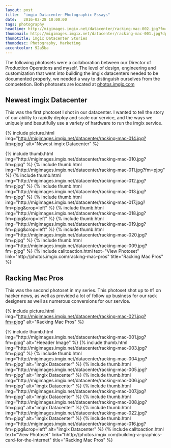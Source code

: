 ```yaml
---
layout: post
title:  "imgix Datacenter Photographic Essays"
date:   2016-02-28 10:00:00
tags: photography
headline: http://migimages.imgix.net/datacenter/racking-mac-002.jpg?fm=pjpg&h=400&fit=crop&crop=entropy
thumbnail: http://migimages.imgix.net/datacenter/racking-mac-001.jpg?dpr=2&fit=crop&fm=pjpg&h=320&w=320&auto=format&q=80&pad=8&bg=fff
thumbtitle: imgix Datacenter Stories
thumbdesc: Photography, Marketing
accentcolor: 92a5ba
---
```


<section>
<p>The following photosets were a collaboration between our Director of Production Operations and myself. The level of design, engineering and customization that went into building the imgix datacenters needed to be documented properly, we needed a way to distinguish ourselves from the competetion. Both photosets are located at <a href="http://photos.imgix.com/" target="_blank">photos.imgix.com</a></p>

<h2>Newest imgix Datacenter</h2>
<p>This was the first photoset I shot in our datacenter. I wanted to tell the story of our ability to rapidly deploy and scale our service, and the ways we uniquely and beautifully use a variety of hardware to run the imgix service.</p>
</section>

{% include picture.html img="http://migimages.imgix.net/datacenter/racking-mac-014.jpg?fm=pjpg" alt="Newest imgix Datacenter" %}

<section class="thumblist">
{% include thumb.html img="http://migimages.imgix.net/datacenter/racking-mac-010.jpg?fm=pjpg"  %}
{% include thumb.html img="http://migimages.imgix.net/datacenter/racking-mac-011.jpg?fm=pjpg"  %}
{% include thumb.html img="http://migimages.imgix.net/datacenter/racking-mac-012.jpg?fm=pjpg"  %}
{% include thumb.html img="http://migimages.imgix.net/datacenter/racking-mac-013.jpg?fm=pjpg"  %}
{% include thumb.html img="http://migimages.imgix.net/datacenter/racking-mac-017.jpg?fm=pjpg&crop=left"  %}
{% include thumb.html img="http://migimages.imgix.net/datacenter/racking-mac-018.jpg?fm=pjpg&crop=left"  %}
{% include thumb.html img="http://migimages.imgix.net/datacenter/racking-mac-019.jpg?fm=pjpg&crop=left"  %}
{% include thumb.html img="http://migimages.imgix.net/datacenter/racking-mac-020.jpg?fm=pjpg"  %}
{% include thumb.html img="http://migimages.imgix.net/datacenter/racking-mac-009.jpg?fm=pjpg"  %}
{% include calltoaction.html text="View Photoset" link="http://photos.imgix.com/racking-mac-pros" title="Racking Mac Pros" %}
</section>


<section>
<h2>Racking Mac Pros</h2>
<p>This was the second photoset in my series. This photoset shot up to #1 on hacker news, as well as provided a lot of follow up business for our rack designers as well as numerous conversions for our service.</p>
</section>

{% include picture.html img="http://migimages.imgix.net/datacenter/racking-mac-021.jpg?fm=pjpg" alt="Racking Mac Pros" %}

<section class="thumblist">
{% include thumb.html img="http://migimages.imgix.net/datacenter/racking-mac-001.jpg?fm=pjpg" alt="Heeader Image" %}
{% include thumb.html img="http://migimages.imgix.net/datacenter/racking-mac-003.jpg?fm=pjpg" %}
{% include thumb.html img="http://migimages.imgix.net/datacenter/racking-mac-004.jpg?fm=pjpg" alt="imgix Datacenter" %}
{% include thumb.html img="http://migimages.imgix.net/datacenter/racking-mac-005.jpg?fm=pjpg" alt="imgix Datacenter" %}
{% include thumb.html img="http://migimages.imgix.net/datacenter/racking-mac-006.jpg?fm=pjpg" alt="imgix Datacenter" %}
{% include thumb.html img="http://migimages.imgix.net/datacenter/racking-mac-007.jpg?fm=pjpg" alt="imgix Datacenter" %}
{% include thumb.html img="http://migimages.imgix.net/datacenter/racking-mac-008.jpg?fm=pjpg" alt="imgix Datacenter" %}
{% include thumb.html img="http://migimages.imgix.net/datacenter/racking-mac-022.jpg?fm=pjpg" alt="imgix Datacenter" %}
{% include thumb.html img="http://migimages.imgix.net/datacenter/racking-mac-016.jpg?fm=pjpg&crop=left" alt="imgix Datacenter" %}
{% include calltoaction.html text="View Photoset" link="hhttp://photos.imgix.com/building-a-graphics-card-for-the-internet" title="Racking Mac Pros" %}
</section>





